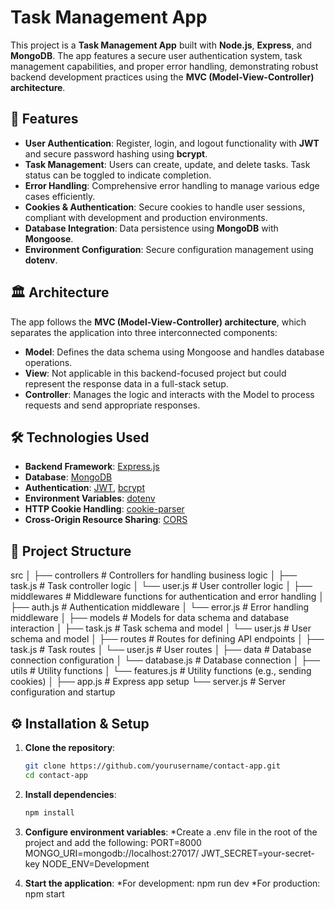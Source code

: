 # Task Management App

This project is a **Task Management App** built with **Node.js**, **Express**, and **MongoDB**. The app features a secure user authentication system, task management capabilities, and proper error handling, demonstrating robust backend development practices using the **MVC (Model-View-Controller) architecture**.

## 🚀 Features

- **User Authentication**: Register, login, and logout functionality with **JWT** and secure password hashing using **bcrypt**.
- **Task Management**: Users can create, update, and delete tasks. Task status can be toggled to indicate completion.
- **Error Handling**: Comprehensive error handling to manage various edge cases efficiently.
- **Cookies & Authentication**: Secure cookies to handle user sessions, compliant with development and production environments.
- **Database Integration**: Data persistence using **MongoDB** with **Mongoose**.
- **Environment Configuration**: Secure configuration management using **dotenv**.

## 🏛️ Architecture

The app follows the **MVC (Model-View-Controller) architecture**, which separates the application into three interconnected components:

- **Model**: Defines the data schema using Mongoose and handles database operations.
- **View**: Not applicable in this backend-focused project but could represent the response data in a full-stack setup.
- **Controller**: Manages the logic and interacts with the Model to process requests and send appropriate responses.

## 🛠️ Technologies Used

- **Backend Framework**: [Express.js](https://expressjs.com/)
- **Database**: [MongoDB](https://www.mongodb.com/)
- **Authentication**: [JWT](https://jwt.io/), [bcrypt](https://www.npmjs.com/package/bcrypt)
- **Environment Variables**: [dotenv](https://www.npmjs.com/package/dotenv)
- **HTTP Cookie Handling**: [cookie-parser](https://www.npmjs.com/package/cookie-parser)
- **Cross-Origin Resource Sharing**: [CORS](https://www.npmjs.com/package/cors)

## 📂 Project Structure

src │ ├── controllers # Controllers for handling business logic │ ├── task.js # Task controller logic │ └── user.js # User controller logic │ ├── middlewares # Middleware functions for authentication and error handling │ ├── auth.js # Authentication middleware │ └── error.js # Error handling middleware │ ├── models # Models for data schema and database interaction │ ├── task.js # Task schema and model │ └── user.js # User schema and model │ ├── routes # Routes for defining API endpoints │ ├── task.js # Task routes │ └── user.js # User routes │ ├── data # Database connection configuration │ └── database.js # Database connection │ ├── utils # Utility functions │ └── features.js # Utility functions (e.g., sending cookies) │ ├── app.js # Express app setup └── server.js # Server configuration and startup


## ⚙️ Installation & Setup

1. **Clone the repository**:
   ```bash
   git clone https://github.com/yourusername/contact-app.git
   cd contact-app
   
2. **Install dependencies**:
   ```bash
   npm install
   
3. **Configure environment variables**:
   *Create a .env file in the root of the project and add the following:
   PORT=8000
   MONGO_URI=mongodb://localhost:27017/
   JWT_SECRET=your-secret-key
   NODE_ENV=Development

4. **Start the application**:
   *For development:
   npm run dev
   *For production:
   npm start



